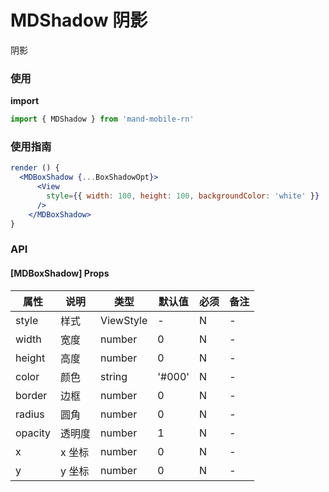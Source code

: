 # MDShadow 阴影

阴影

### 使用

**import**

```javascript
import { MDShadow } from 'mand-mobile-rn'
```

### 使用指南

```jsx
render () {
  <MDBoxShadow {...BoxShadowOpt}>
      <View
        style={{ width: 100, height: 100, backgroundColor: 'white' }}
      />
    </MDBoxShadow>
}
```

### API

#### [MDBoxShadow] Props

| 属性    | 说明   | 类型      | 默认值 | 必须 | 备注 |
| ------- | ------ | --------- | ------ | ---- | ---- |
| style   | 样式   | ViewStyle | -      | N    | -    |
| width   | 宽度   | number    | 0      | N    | -    |
| height  | 高度   | number    | 0      | N    | -    |
| color   | 颜色   | string    | '#000' | N    | -    |
| border  | 边框   | number    | 0      | N    | -    |
| radius  | 圆角   | number    | 0      | N    | -    |
| opacity | 透明度 | number    | 1      | N    | -    |
| x       | x 坐标 | number    | 0      | N    | -    |
| y       | y 坐标 | number    | 0      | N    | -    |
